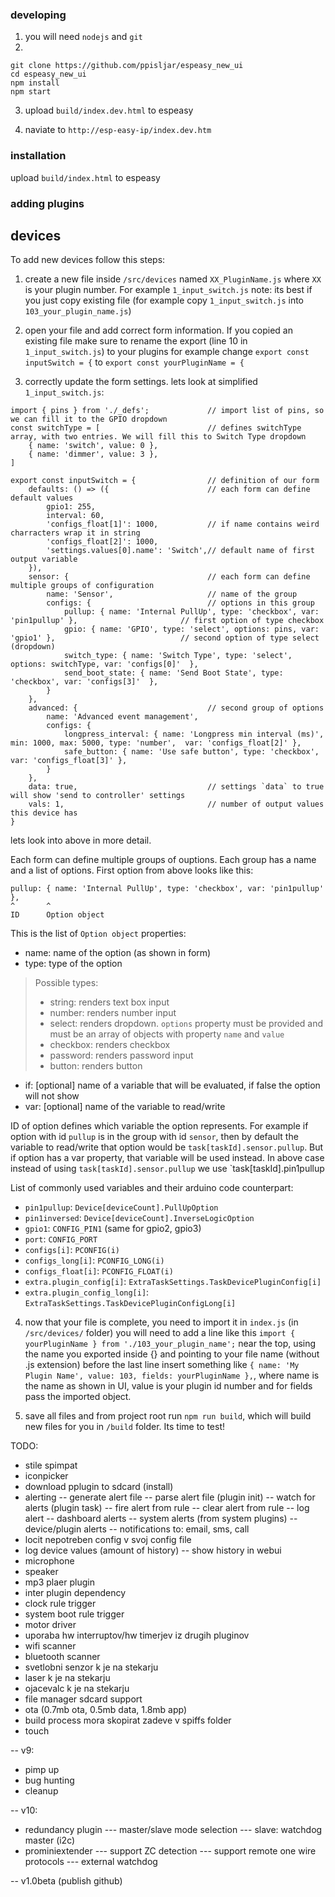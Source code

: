 ### developing

1. you will need `nodejs` and `git`
2. 
```
git clone https://github.com/ppisljar/espeasy_new_ui
cd espeasy_new_ui
npm install
npm start
```

3. upload `build/index.dev.html` to espeasy

4. naviate to `http://esp-easy-ip/index.dev.htm`

### installation

upload `build/index.html` to espeasy

### adding plugins

## devices

To add new devices follow this steps:

1) create a new file inside `/src/devices` named `XX_PluginName.js` where `XX` is your plugin number. For example `1_input_switch.js`
note: its best if you just copy existing file (for example copy `1_input_switch.js` into `103_your_plugin_name.js`)

2) open your file and add correct form information. If you copied an existing file make sure to rename the export (line 10 in `1_input_switch.js`) to your plugins
for example change `export const inputSwitch = {` to `export const yourPluginName = {` 

3) correctly update the form settings. lets look at simplified `1_input_switch.js`:

```
import { pins } from './_defs';             // import list of pins, so we can fill it to the GPIO dropdown
const switchType = [                        // defines switchType array, with two entries. We will fill this to Switch Type dropdown
    { name: 'switch', value: 0 },
    { name: 'dimmer', value: 3 },
]

export const inputSwitch = {                // definition of our form
    defaults: () => ({                      // each form can define default values
        gpio1: 255,
        interval: 60,
        'configs_float[1]': 1000,           // if name contains weird charracters wrap it in string
        'configs_float[2]': 1000,
        'settings.values[0].name': 'Switch',// default name of first output variable
    }),
    sensor: {                               // each form can define multiple groups of configuration
        name: 'Sensor',                     // name of the group
        configs: {                          // options in this group
            pullup: { name: 'Internal PullUp', type: 'checkbox', var: 'pin1pullup' },                       // first option of type checkbox
            gpio: { name: 'GPIO', type: 'select', options: pins, var: 'gpio1' },                            // second option of type select (dropdown)
            switch_type: { name: 'Switch Type', type: 'select', options: switchType, var: 'configs[0]'  },
            send_boot_state: { name: 'Send Boot State', type: 'checkbox', var: 'configs[3]'  },
        }
    },
    advanced: {                             // second group of options
        name: 'Advanced event management',
        configs: {
            longpress_interval: { name: 'Longpress min interval (ms)', min: 1000, max: 5000, type: 'number',  var: 'configs_float[2]' },
            safe_button: { name: 'Use safe button', type: 'checkbox', var: 'configs_float[3]' },
        }
    },
    data: true,                             // settings `data` to true will show 'send to controller' settings
    vals: 1,                                // number of output values this device has
}
```

lets look into above in more detail.

Each form can define multiple groups of ouptions. Each group has a name and a list of options. First option from above looks like this:
```
pullup: { name: 'Internal PullUp', type: 'checkbox', var: 'pin1pullup' },
^       ^
ID      Option object
```

This is the list of `Option object` properties:
- name: name of the option (as shown in form)
- type: type of the option
> Possible types:
>  - string: renders text box input
>  - number: renders number input
>  - select: renders dropdown. `options` property must be provided and must be an array of objects with property `name` and `value`
>  - checkbox: renders checkbox
>  - password: renders password input
>  - button: renders button
- if: [optional] name of a variable that will be evaluated, if false the option will not show
- var: [optional] name of the variable to read/write

ID of option defines which variable the option represents. For example if option with id `pullup` is in the group with id `sensor`, then by default the variable to read/write that option would be `task[taskId].sensor.pullup`. But if option has a var property, that variable will be used instead. In above case instead of using `task[taskId].sensor.pullup` we use `task[taskId].pin1pullup

List of commonly used variables and their arduino code counterpart:
- `pin1pullup`: `Device[deviceCount].PullUpOption`
- `pin1inversed`: `Device[deviceCount].InverseLogicOption`
- `gpio1`: `CONFIG_PIN1` (same for gpio2, gpio3)
- `port`: `CONFIG_PORT`
- `configs[i]`: `PCONFIG(i)`
- `configs_long[i]`: `PCONFIG_LONG(i)`
- `configs_float[i]`: `PCONFIG_FLOAT(i)`
- `extra.plugin_config[i]`: `ExtraTaskSettings.TaskDevicePluginConfig[i]`
- `extra.plugin_config_long[i]`: `ExtraTaskSettings.TaskDevicePluginConfigLong[i]`


4) now that your file is complete, you need to import it in `index.js` (in `/src/devices/` folder)
you will need to add a line like this `import { yourPluginName } from './103_your_plugin_name';` near the top, using the name you exported inside {} and pointing to your file name (without .js extension)
before the last line insert something like `{ name: 'My Plugin Name', value: 103, fields: yourPluginName },`, where name is the name as shown in UI, value is your plugin id number and for fields pass the imported object.

5) save all files and from project root run `npm run build`, which will build new files for you in `/build` folder. Its time to test!











TODO:


- stile spimpat
- iconpicker
- download pplugin to sdcard (install)
- alerting
-- generate alert file
-- parse alert file (plugin init)
-- watch for alerts (plugin task)
-- fire alert from rule
-- clear alert from rule
-- log alert
-- dashboard alerts
-- system alerts (from system plugins)
-- device/plugin alerts
-- notifications to: email, sms, call
- locit nepotreben config v svoj config file
- log device values (amount of history)
-- show history in webui
- microphone
- speaker
- mp3 plaer plugin
- inter plugin dependency
- clock rule trigger
- system boot rule trigger
- motor driver
- uporaba hw interruptov/hw timerjev iz drugih pluginov
- wifi scanner
- bluetooth scanner
- svetlobni senzor k je na stekarju
- laser k je na stekarju
- ojacevalc k je na stekarju
- file manager sdcard support
- ota (0.7mb ota, 0.5mb data, 1.8mb app)
- build process mora skopirat zadeve v spiffs folder
- touch

-- v9:
- pimp up
- bug hunting
- cleanup

-- v10:
- redundancy plugin
--- master/slave mode selection
--- slave: watchdog master (i2c)
- prominiextender
--- support ZC detection
--- support remote one wire protocols
--- external watchdog

-- v1.0beta  (publish github)
